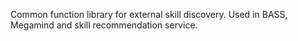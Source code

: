 Common function library for external skill discovery.
Used in BASS, Megamind and skill recommendation service.

